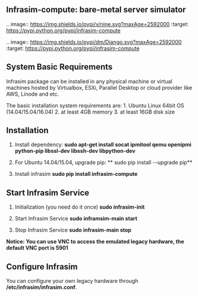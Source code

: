Infrasim-compute: bare-metal server simulator
-----------------------------------------------------

.. image:: https://img.shields.io/pypi/v/nine.svg?maxAge=2592000   :target: https://pypi.python.org/pypi/infrasim-compute

.. image:: https://img.shields.io/pypi/dm/Django.svg?maxAge=2592000   :target: https://pypi.python.org/pypi/infrasim-compute


System Basic Requirements
-------------------------
Infrasim package can be installed in any physical machine or virtual machines hosted by Virtualbox, ESXi, Parallel Desktop or cloud provider like AWS, Linode and etc.

The basic installation system requirements are:
    1.  Ubuntu Linux 64bit OS (14.04/15.04/16.04)
    2.  at least 4GB memory
    3.  at least 16GB disk size

Installation
------------

1. Install dependency:
    **sudo apt-get install socat ipmitool qemu openipmi python-pip libssl-dev libssh-dev libpython-dev**

2. For Ubuntu 14.04/15.04, upgrade pip:
    ** sudo pip install --upgrade pip**

3. Install infrasim
    **sudo pip install infrasim-compute**


Start Infrasim Service
----------------------

1. Initialization (you need do it once)
    **sudo infrasim-init**

2. Start Infrasim Service
    **sudo inframsim-main start**

3. Stop Infrasim Service
    **sudo infrasim-main stop**

**Notice: You can use VNC to access the emulated legacy hardware, the default VNC port is 5901**

Configure Infrasim
-------------------

You can configure your own legacy hardware through **/etc/infrasim/infrasim.conf**.
